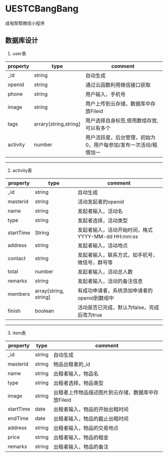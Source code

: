 # UESTCBangBang

成电帮帮微信小程序

## 数据库设计

1. user表


|property|type|comment|
|-|-|-|
|_id | string|自动生成|
|openid| string |通过云函数利用微信接口获取|
|phone|string|用户输入，手机号|
|image| string |用户上传到云存储，数据库中存放Fileid|
|tags|arrary[string,string]|用户选择自身标签,使用数组存放,可以有多个|
|activity|number  |用户活跃度，后台管理，初始为0，用户每参加/发布一次活动/租借加一|
---
2. activity表

|property|type|comment|
|-|-|-|
|_id|string |自动生成|
|masterid| string |活动发起者的openid|
|name| string |发起者输入，活动名|
|type|string |发起者选择，活动类型|
|startTime| String |发起者输入，活动开始时间，格式 YYYY-MM-dd HH:mm:ss|
|address| string |发起者输入，活动地点|
|contact|string |发起者输入，联系方式，如手机号，微信号，群号等|
|total|number |发起者输入，活动总人数|
|remarks| string |发起者输入，活动的备注信息|
|members| array[string, string]|有成功申请者，系统添加申请者的openid到数组中|
|finish| boolean| 活动是否已完成，默认为false，完成后改为true|
---
3. item表

|property|type|comment|
|-|-|-|
|_id |string |自动生成|
|masterid |string|物品出租者的_id|
|name |string |出租者输入，物品名|
|type |string |出租者选择，物品类型|
|image| string |出租者上传物品描述图片到云存储，数据库中存放Fileid|
|startTime| date|出租者输入，物品的开始出租时间|
|endTime|date |出租者输入，物品的截止出租时间|
|address| string |出租者输入，物品的交易地点|
|price |string |出租者输入，物品的租金|
|remarks| string|出租者输入，物品的备注|



